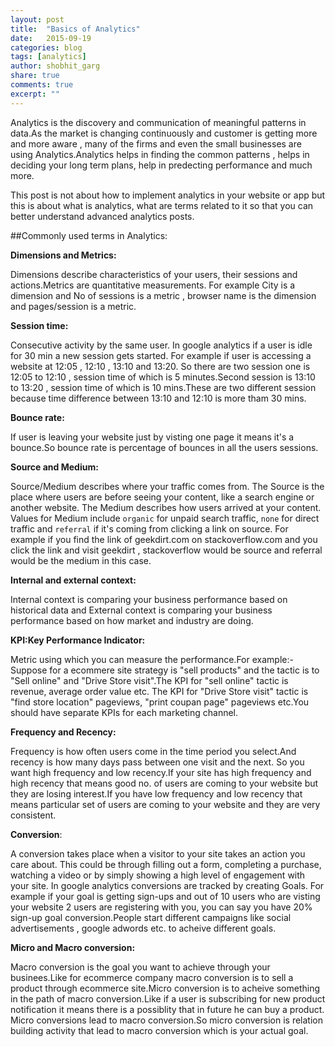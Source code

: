 ```yaml
---
layout: post
title:  "Basics of Analytics"
date:   2015-09-19
categories: blog
tags: [analytics]
author: shobhit_garg
share: true
comments: true
excerpt: ""
---
```


Analytics is the discovery and communication of meaningful patterns in data.As the market is changing continuously and customer is getting more and more aware , many of the firms and even the small businesses are using Analytics.Analytics helps in finding the common patterns , helps in deciding your long term plans, help in predecting performance and much more.

This post is not about how to implement analytics in your website or app but this is about what is analytics, what are terms related to it so that you can better understand advanced analytics posts.

##Commonly used terms in Analytics:


__Dimensions and Metrics:__

Dimensions describe characteristics of your users, their sessions and actions.Metrics are quantitative measurements. For example City is a dimension and No of sessions is a metric , browser name is the dimension and pages/session is a metric.


__Session time:__ 

Consecutive activity by the same user. In google analytics if a user is idle for 30 min a new session gets started. For example if user is accessing a website at 12:05 , 12:10 , 13:10 and 13:20. So there are two session one is 12:05 to 12:10 , session time of which is 5 minutes.Second session is 13:10 to 13:20 , session time of which is 10 mins.These are two different session because time difference between 13:10 and 12:10 is more tham 30 mins.


__Bounce rate:__ 

If user is leaving your website just by visting one page it means it's a bounce.So bounce rate is percentage of bounces in all the users sessions.


__Source and Medium:__ 

Source/Medium describes where your traffic comes from. The Source is the place where users are before seeing your content, like a search engine or another website. The Medium describes how users arrived at your content. Values for Medium include `organic` for unpaid search traffic, `none` for direct traffic  and `referral` if it's coming from clicking a link on source. For example if you find the link of geekdirt.com on stackoverflow.com and you click the link and visit geekdirt , stackoverflow would be source and referral would be the medium in this case.


__Internal and external context:__ 

Internal context is comparing your business performance based on historical data and External context is comparing your business performance based on how market and industry are doing.


__KPI:Key Performance Indicator:__
 
Metric using which you can measure the performance.For example:-
Suppose for a ecommere site strategy is "sell products"  and the tactic is to "Sell online" and "Drive Store visit".The KPI for "sell online" tactic is revenue, average order value etc. The KPI for "Drive Store visit" tactic is "find store location" pageviews, "print coupan page" pageviews etc.You should have separate KPIs for each marketing channel.


__Frequency and Recency:__

Frequency is how often users come in the time period you select.And recency is how many days pass between one visit and the next.
So you want high frequency and low recency.If your site has high frequency and high recency that means good no. of users are coming to your website but they are losing interest.If you have low frequency and low recency that means particular set of users are coming to your website and they are very consistent.


__Conversion__:

A conversion takes place when a visitor to your site takes an action you care about. This could be through filling out a form, completing a purchase, watching a video or by simply showing a high level of engagement with your site. In google analytics conversions are tracked by creating Goals. For example if your goal is getting sign-ups and out of 10 users who are visting your website  2 users are registering with you, you can say you have 20% sign-up goal conversion.People start different campaigns like social advertisements , google adwords etc. to acheive different goals.


__Micro and Macro conversion:__ 

Macro conversion is the goal you want to achieve through your businees.Like for ecommerce company macro conversion is to sell a product through ecommerce site.Micro conversion is to acheive something in the path of macro conversion.Like if a user is subscribing for new product notification it means there is a possiblity that in future he can buy a product. Micro conversions lead to macro conversion.So micro conversion is relation building activity that lead to macro conversion which is your actual goal.

